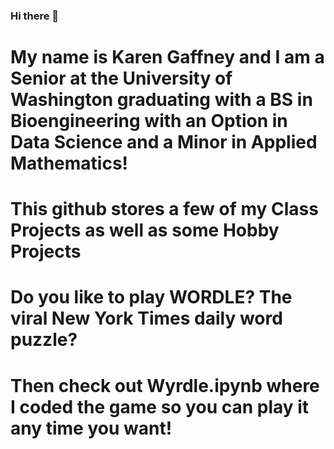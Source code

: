 ### Hi there 👋

# My name is Karen Gaffney and I am a Senior at the University of Washington graduating with a BS in Bioengineering with an Option in Data Science and a Minor in Applied Mathematics! 

# This github stores a few of my Class Projects as well as some Hobby Projects

# Do you like to play WORDLE? The viral New York Times daily word puzzle? 
#  Then check out Wyrdle.ipynb where I coded the game so you can play it any time you want!
<!--
**Sugi1999/Sugi1999** is a ✨ _special_ ✨ repository because its `README.md` (this file) appears on your GitHub profile.

Here are some ideas to get you started:

- 🔭 I’m currently working on ...
- 🌱 I’m currently learning ...
- 👯 I’m looking to collaborate on ...
- 🤔 I’m looking for help with ...
- 💬 Ask me about ...
- 📫 How to reach me: ...
- 😄 Pronouns: ...
- ⚡ Fun fact: ...
-->
